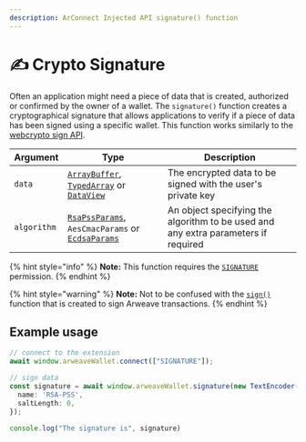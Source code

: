 ```yaml
---
description: ArConnect Injected API signature() function
---
```


# ✍ Crypto Signature

Often an application might need a piece of data that is created, authorized or confirmed by the owner of a wallet. The `signature()` function creates a cryptographical signature that allows applications to verify if a piece of data has been signed using a specific wallet. This function works similarly to the [webcrypto sign API](https://developer.mozilla.org/en-US/docs/Web/API/SubtleCrypto/sign).

| Argument      | Type                                                       | Description                                                                       |
| ------------- | ---------------------------------------------------------- | --------------------------------------------------------------------------------- |
| `data` | [`ArrayBuffer`](https://developer.mozilla.org/en-US/docs/Web/JavaScript/Reference/Global_Objects/ArrayBuffer), [`TypedArray`](https://developer.mozilla.org/en-US/docs/Web/JavaScript/Reference/Global_Objects/TypedArray) or [`DataView`](https://developer.mozilla.org/en-US/docs/Web/JavaScript/Reference/Global_Objects/DataView) | The encrypted data to be signed with the user's private key |
| `algorithm` | [`RsaPssParams`](https://developer.mozilla.org/en-US/docs/Web/API/RsaPssParams), `AesCmacParams` or [`EcdsaParams`](https://developer.mozilla.org/en-US/docs/Web/API/EcdsaParams) | An object specifying the algorithm to be used and any extra parameters if required |

{% hint style="info" %}
**Note:** This function requires the [`SIGNATURE`](connect.md#permissions) permission.
{% endhint %}

{% hint style="warning" %}
**Note:** Not to be confused with the [`sign()`](sign.md) function that is created to sign Arweave transactions.
{% endhint %}

## Example usage

```ts
// connect to the extension
await window.arweaveWallet.connect(["SIGNATURE"]);

// sign data
const signature = await window.arweaveWallet.signature(new TextEncoder().encode("Data to sign"), {
  name: 'RSA-PSS',
  saltLength: 0,
});

console.log("The signature is", signature)
```
